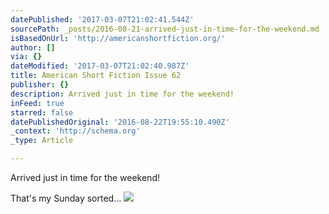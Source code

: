 ```yaml
---
datePublished: '2017-03-07T21:02:41.544Z'
sourcePath: _posts/2016-08-21-arrived-just-in-time-for-the-weekend.md
isBasedOnUrl: 'http://americanshortfiction.org/'
author: []
via: {}
dateModified: '2017-03-07T21:02:40.987Z'
title: American Short Fiction Issue 62
publisher: {}
description: Arrived just in time for the weekend!
inFeed: true
starred: false
datePublishedOriginal: '2016-08-22T19:55:10.490Z'
_context: 'http://schema.org'
_type: Article

---
```

Arrived just in time for the weekend!

That's my Sunday sorted...
![](https://the-grid-user-content.s3-us-west-2.amazonaws.com/c728cfeb-aa5c-4ad4-81b3-092ee94770f8.png)